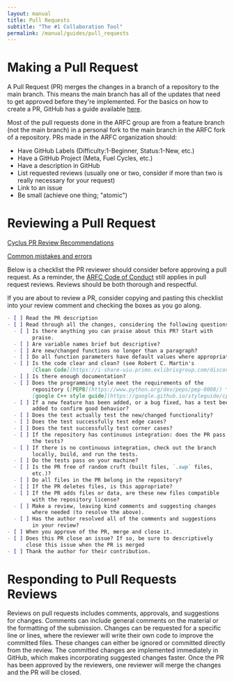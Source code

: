 ```yaml
---
layout: manual
title: Pull Requests
subtitle: "The #1 Collaboration Tool"
permalink: /manual/guides/pull_requests
---
```


# Making a Pull Request

A Pull Request (PR) merges the changes in a branch of a repository
to the main branch. This means the main branch has all of the updates
that need to get approved before they're implemented.
For the basics on how to create a PR, GitHub has a guide available
[here](https://help.github.com/en/github/collaborating-with-issues-and-pull-requests/creating-a-pull-request).

Most of the pull requests done in the ARFC group are from a feature branch 
(not the main branch)
in a personal fork to the main branch in the ARFC fork of a repository. 
PRs made in the ARFC organization should:

- Have GitHub Labels (Difficulty:1-Beginner, Status:1-New, etc.)
- Have a GitHub Project (Meta, Fuel Cycles, etc.)
- Have a description in GitHub
- List requested reviews (usually one or two, consider if more than
  two is really necessary for your request)
- Link to an issue
- Be small (achieve one thing; "atomic")


# Reviewing a Pull Request

 [Cyclus PR Review Recommendations](https://fuelcycle.org/kernel/pr_review.html)

 [Common mistakes and errors](https://blog.scottnonnenberg.com/top-ten-pull-request-review-mistakes/)

Below is a checklist the PR reviewer should
consider before approving a pull request. As a reminder, the
[ARFC Code of Conduct](http://arfc.github.io/manual/coc) still applies
in pull request reviews. Reviews should be both thorough and
respectful.

If you are about to review a PR, consider copying and pasting
this checklist into your review comment and checking the boxes
as you go along.

```markdown
- [ ] Read the PR description
- [ ] Read through all the changes, considering the following questions.
  - [ ] Is there anything you can praise about this PR? Start with
        praise.
  - [ ] Are variable names brief but descriptive?
  - [ ] Are new/changed functions no longer than a paragraph?
  - [ ] Do all function parameters have default values where appropriate?
  - [ ] Is the code clear and clean? (see Robert C. Martin's
        [Clean Code](https://i-share-uiu.primo.exlibrisgroup.com/discovery/fulldisplay?docid=alma99944155312205899&context=L&vid=01CARLI_UIU:CARLI_UIU&tab=LibraryCatalog&lang=en))
  - [ ] Is there enough documentation?
  - [ ] Does the programming style meet the requirements of the
        repository ([PEP8](https://www.python.org/dev/peps/pep-0008/) for python,
        [google C++ style guide](https://google.github.io/styleguide/cppguide.html), etc.)
  - [ ] If a new feature has been added, or a bug fixed, has a test been
        added to confirm good behavior?
  - [ ] Does the test actually test the new/changed functionality?
  - [ ] Does the test successfully test edge cases?
  - [ ] Does the test successfully test corner cases?
  - [ ] If the repository has continuous integration: does the PR pass
        the tests?
  - [ ] If there is no continuous integration, check out the branch
        locally, build, and run the tests.
  - [ ] Do the tests pass on your machine?
  - [ ] Is the PR free of random cruft (built files, `.swp` files,
        etc.)?
  - [ ] Do all files in the PR belong in the repository?
  - [ ] If the PR deletes files, is this appropriate?
  - [ ] If the PR adds files or data, are these new files compatible
        with the repository license?
  - [ ] Make a review, leaving kind comments and suggesting changes
        where needed (to resolve the above).
  - [ ] Has the author resolved all of the comments and suggestions
        in your review?
- [ ] When you approve of the PR, merge and close it.
- [ ] Does this PR close an issue? If so, be sure to descriptively
      close this issue when the PR is merged
- [ ] Thank the author for their contribution.
```

# Responding to Pull Requests Reviews

Reviews on pull requests includes comments, approvals, and
suggestions for changes. Comments can include general comments on the
material or the formatting of the submission. Changes can be
requested for a specific line or lines, where the reviewer will write
their own code to improve the committed files. These changes can
either be ignored or committed directly from the review. The
committed changes are implemented immediately in GitHub, which makes
incorporating suggested changes faster. Once the PR has been approved
by the reviewers, one reviewer will merge the changes and the PR will
be closed.
